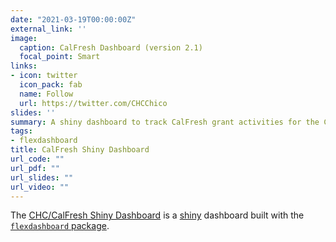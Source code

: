 ```yaml
---
date: "2021-03-19T00:00:00Z"
external_link: ''
image:
  caption: CalFresh Dashboard (version 2.1)
  focal_point: Smart
links:
- icon: twitter
  icon_pack: fab
  name: Follow
  url: https://twitter.com/CHCChico
slides: ''
summary: A shiny dashboard to track CalFresh grant activities for the California State University system.
tags:
- flexdashboard
title: CalFresh Shiny Dashboard
url_code: ""
url_pdf: ""
url_slides: ""
url_video: ""
---
```


The [CHC/CalFresh Shiny Dashboard](https://mjfrigaard.shinyapps.io/2-1-chc-calfresh-dashboard/) is a [shiny](https://shiny.rstudio.com/) dashboard built with the [`flexdashboard` package](https://rmarkdown.rstudio.com/flexdashboard/). 

